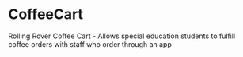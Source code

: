 # CoffeeCart
Rolling Rover Coffee Cart - Allows special education students to fulfill coffee orders with staff who order through an app

